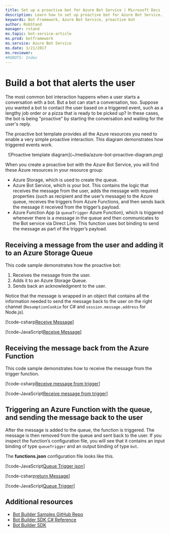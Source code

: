 ```yaml
---
title: Set up a proactive bot for Azure Bot Service | Microsoft Docs
description: Learn how to set up proactive bot for Azure Bot Service.
keywords: Bot Framework, Azure Bot Service, proactive bot
author: RobStand
manager: rstand
ms.topic: bot-service-article
ms.prod: botframework
ms.service: Azure Bot Service
ms.date: 3/21/2017
ms.reviewer:
#ROBOTS: Index
---
```


# Build a bot that alerts the user

The most common bot interaction happens when a user starts a conversation with a bot. But a bot can start a conversation, too. Suppose you wanted a bot to contact the user based on a triggered event, such as a lengthy job order or a pizza that is ready to be picked up? In these cases, the bot is being "proactive" by starting the conversation and waiting for the user's reply.

The proactive bot template provides all the Azure resources you need to enable a very simple proactive interaction. This diagram demonstrates how triggered events work.

<p align="center">
![Proactive template diagram](~/media/azure-bot-proactive-diagram.png)</p>


When you create a proactive bot with the Azure Bot Service, you will find these Azure resources in your resource group:
- Azure Storage, which is used to create the queue.
- Azure Bot Service, which is your bot. This contains the logic that receives the message from the user, adds the message with required properties (such as recipient and the user’s message) to the Azure queue, receives the triggers from Azure Functions, and then sends back the message it received from the trigger’s payload.
- Azure Function App (a `queueTrigger` Azure Function), which is triggered whenever there is a message in the queue and then communicates to the Bot service via Direct Line. This function uses bot binding to send the message as part of the trigger’s payload. 


## Receiving a message from the user and adding it to an Azure Storage Queue

This code sample demonstrates how the proactive bot:
1. Receives the message from the user.
2. Adds it to an Azure Storage Queue.
3. Sends back an acknowledgment to the user. 

Notice that the message is wrapped in an object that contains all the information needed to send the message back to the user on the right channel (`ResumptionCookie` for C# and `session.message.address` for Node.js).

[!code-csharp[Receive Message](~/includes/code/azure-proactive-bot.cs#receiveMessage)] 

[!code-JavaScript[Receive Message](~/includes/code/azure-proactive-bot.js#receiveMessage)] 

## Receiving the message back from the Azure Function

This code sample demonstrates how to receive the message from the trigger function.

[!code-csharp[Receive message from trigger](~/includes/code/azure-proactive-bot.cs#receiveTrigger)] 


[!code-JavaScript[Receive message from trigger](~/includes/code/azure-proactive-bot.js#receiveTrigger)] 

## Triggering an Azure Function with the queue, and sending the message back to the user

After the message is added to the queue, the function is triggered. The message is then removed from the queue and sent back to the user. If you inspect the function’s configuration file, you will see that it contains an input binding of type `queueTrigger` and an output binding of type `bot`.

The **functions.json** configuration file looks like this.

[!code-JavaScript[Queue Trigger json](~/includes/code/azure-proactive-bot.js#queueTriggerJson)] 

[!code-csharp[return Message](~/includes/code/azure-proactive-bot.cs#returnMessage)] 

[!code-JavaScript[Queue Trigger](~/includes/code/azure-proactive-bot.js#queueTrigger)] 

## Additional resources

- <a href="https://github.com/Microsoft/BotBuilder-Samples" target="_blank">Bot Builder Samples GitHub Repo </a>
- <a href="https://docs.botframework.com/en-us/csharp/builder/sdkreference/" target="_blank">Bot Builder SDK C# Reference</a>
- <a href="https://github.com/Microsoft/BotBuilder-Samples" target="_blank">Bot Builder SDK</a>
